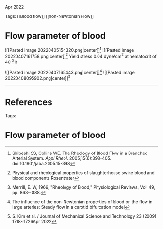 Apr 2022
  

Tags: [[Blood flow]] [[non-Newtonian Flow]]

# Flow parameter of blood
![[Pasted image 20220405154320.png|center]][^1]
![[Pasted image 20220407161758.png|center]][^2]
Yield stress 0.04 dyne/cm$^2$ at hematocrit of 40 [^3]
k
 
![[Pasted image 20220407165443.png|center]][^4]
![[Pasted image 20220408095902.png|center]][^5]

---
# References
[^1]: Shibeshi SS, Collins WE. The Rheology of Blood Flow in a Branched Arterial System. _Appl Rheol_. 2005;15(6):398-405. doi:10.1901/jaba.2005.15-398
[^2]: Physical and rheological properties of slaughterhouse swine blood and blood components Rosentrater
[^3]: Merrill, E. W, 1969, "Rheology of Blood," Physiological Reviews, Vol. 49, pp. 863~ 888.
[^4]:The influence of the non-Newtonian properties of blood on the flow in large arteries: Steady flow in a carotid bifurcation model
[^5]: S. Kim et al. / Journal of Mechanical Science and Technology 23 (2009) 1718~1726Apr 2022
 

Tags: 

# Flow parameter of blood




